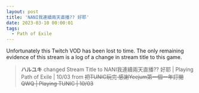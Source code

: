 ```yaml
---
layout: post
title: 'NANI我連續兩天直播?? 好耶'
date: 2023-03-10 00:00:01
tags:
  - Path of Exile
---
```


Unfortunately this Twitch VOD has been lost to time. The only remaining evidence of this stream is a log of a change in
stream title to this game.

> **ハルユキ** changed Stream Title to NANI我連續兩天直播?? 好耶 &#124; Playing Path of Exile &#124; 10/03 from ~~把TUNIC玩完 感謝Yeejum第一個一年訂閱 QWQ &#124; Playing TUNIC &#124; 10/03~~